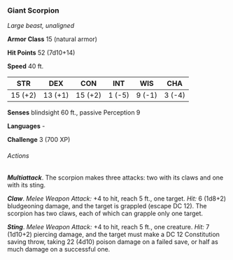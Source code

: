 ### Giant Scorpion

*Large beast, unaligned*

**Armor Class** 15 (natural armor)

**Hit Points** 52 (7d10+14)

**Speed** 40 ft.

| STR      | DEX      | CON      | INT      | WIS      | CHA      |
|:--------:|:--------:|:--------:|:--------:|:--------:|:--------:|
| 15 (+2)  | 13 (+1)  | 15 (+2)  | 1 (-5)   | 9 (-1)   | 3 (-4)   |

**Senses** blindsight 60 ft., passive Perception 9

**Languages** -

**Challenge** 3 (700 XP)

###### Actions

***Multiattack***. The scorpion makes three attacks: two with its claws and one with its sting.

***Claw***. *Melee Weapon Attack:* +4 to hit, reach 5 ft., one target. *Hit:* 6 (1d8+2) bludgeoning damage, and the target is grappled (escape DC 12). The scorpion has two claws, each of which can grapple only one target.

***Sting***. *Melee Weapon Attack:* +4 to hit, reach 5 ft., one creature. *Hit:* 7 (1d10+2) piercing damage, and the target must make a DC 12 Constitution saving throw, taking 22 (4d10) poison damage on a failed save, or half as much damage on a successful one.